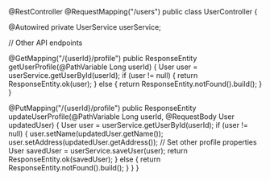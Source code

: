 @RestController
@RequestMapping("/users")
public class UserController {

   @Autowired
   private UserService userService;

   // Other API endpoints
   
   @GetMapping("/{userId}/profile")
   public ResponseEntity<User> getUserProfile(@PathVariable Long userId) {
      User user = userService.getUserById(userId);
      if (user != null) {
         return ResponseEntity.ok(user);
      } else {
         return ResponseEntity.notFound().build();
      }
   }

   @PutMapping("/{userId}/profile")
   public ResponseEntity<User> updateUserProfile(@PathVariable Long userId, @RequestBody User updatedUser) {
      User user = userService.getUserById(userId);
      if (user != null) {
         user.setName(updatedUser.getName());
         user.setAddress(updatedUser.getAddress());
         // Set other profile properties
         User savedUser = userService.saveUser(user);
         return ResponseEntity.ok(savedUser);
      } else {
         return ResponseEntity.notFound().build();
      }
   }
}
